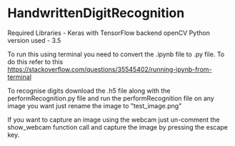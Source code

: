 # HandwrittenDigitRecognition
Required Libraries -
Keras with TensorFlow backend
openCV
Python version used - 3.5

To run this using terminal you need to convert the .ipynb file to .py file. To do this refer to this 
https://stackoverflow.com/questions/35545402/running-ipynb-from-terminal

To recognise digits download the .h5 file along with the performRecognition.py file and run the performRecognition file on any image you want just rename the image to "test_image.png"

If you want to capture an image using the webcam just un-comment the show_webcam function call and capture the image by pressing the escape key.

